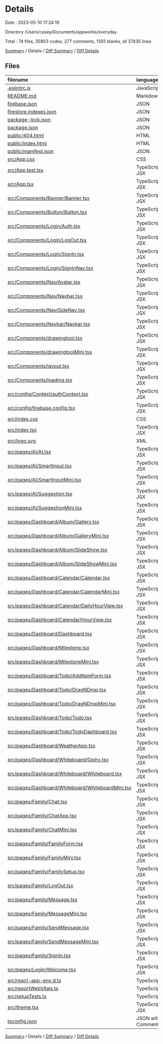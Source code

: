 # Details

Date : 2023-05-10 17:24:19

Directory /Users/casey/Documents/appworks/everyday

Total : 74 files,  35803 codes, 277 comments, 1355 blanks, all 37435 lines

[Summary](results.md) / Details / [Diff Summary](diff.md) / [Diff Details](diff-details.md)

## Files
| filename | language | code | comment | blank | total |
| :--- | :--- | ---: | ---: | ---: | ---: |
| [.eslintrc.js](/.eslintrc.js) | JavaScript | 24 | 0 | 1 | 25 |
| [README.md](/README.md) | Markdown | 26 | 0 | 21 | 47 |
| [firebase.json](/firebase.json) | JSON | 8 | 9 | 0 | 17 |
| [firestore.indexes.json](/firestore.indexes.json) | JSON | 4 | 0 | 1 | 5 |
| [package-lock.json](/package-lock.json) | JSON | 21,463 | 0 | 1 | 21,464 |
| [package.json](/package.json) | JSON | 101 | 0 | 1 | 102 |
| [public/404.html](/public/404.html) | HTML | 32 | 0 | 2 | 34 |
| [public/index.html](/public/index.html) | HTML | 37 | 0 | 2 | 39 |
| [public/manifest.json](/public/manifest.json) | JSON | 25 | 0 | 1 | 26 |
| [src/App.css](/src/App.css) | CSS | 33 | 0 | 6 | 39 |
| [src/App.test.tsx](/src/App.test.tsx) | TypeScript JSX | 8 | 0 | 2 | 10 |
| [src/App.tsx](/src/App.tsx) | TypeScript JSX | 27 | 0 | 4 | 31 |
| [src/Components/Banner/Banner.tsx](/src/Components/Banner/Banner.tsx) | TypeScript JSX | 35 | 0 | 5 | 40 |
| [src/Components/Button/Button.tsx](/src/Components/Button/Button.tsx) | TypeScript JSX | 209 | 0 | 12 | 221 |
| [src/Components/Login/Auth.tsx](/src/Components/Login/Auth.tsx) | TypeScript JSX | 129 | 0 | 14 | 143 |
| [src/Components/Login/LogOut.tsx](/src/Components/Login/LogOut.tsx) | TypeScript JSX | 29 | 0 | 4 | 33 |
| [src/Components/Login/SignIn.tsx](/src/Components/Login/SignIn.tsx) | TypeScript JSX | 40 | 0 | 4 | 44 |
| [src/Components/Login/SignInNav.tsx](/src/Components/Login/SignInNav.tsx) | TypeScript JSX | 40 | 0 | 4 | 44 |
| [src/Components/Nav/Avatar.tsx](/src/Components/Nav/Avatar.tsx) | TypeScript JSX | 22 | 0 | 3 | 25 |
| [src/Components/Nav/Navbar.tsx](/src/Components/Nav/Navbar.tsx) | TypeScript JSX | 210 | 1 | 17 | 228 |
| [src/Components/Nav/SideNav.tsx](/src/Components/Nav/SideNav.tsx) | TypeScript JSX | 190 | 0 | 14 | 204 |
| [src/Components/Navbar/Navbar.tsx](/src/Components/Navbar/Navbar.tsx) | TypeScript JSX | 40 | 0 | 6 | 46 |
| [src/Components/drawingtool.tsx](/src/Components/drawingtool.tsx) | TypeScript JSX | 359 | 0 | 41 | 400 |
| [src/Components/drawingtoolMini.tsx](/src/Components/drawingtoolMini.tsx) | TypeScript JSX | 197 | 0 | 20 | 217 |
| [src/Components/layout.tsx](/src/Components/layout.tsx) | TypeScript JSX | 25 | 0 | 4 | 29 |
| [src/Components/loading.tsx](/src/Components/loading.tsx) | TypeScript JSX | 63 | 0 | 10 | 73 |
| [src/config/Context/authContext.tsx](/src/config/Context/authContext.tsx) | TypeScript JSX | 112 | 0 | 11 | 123 |
| [src/config/firebase.config.tsx](/src/config/firebase.config.tsx) | TypeScript JSX | 20 | 0 | 0 | 20 |
| [src/index.css](/src/index.css) | CSS | 29 | 0 | 7 | 36 |
| [src/index.tsx](/src/index.tsx) | TypeScript JSX | 42 | 0 | 2 | 44 |
| [src/logo.svg](/src/logo.svg) | XML | 1 | 0 | 0 | 1 |
| [src/pages/AI/AI.tsx](/src/pages/AI/AI.tsx) | TypeScript JSX | 74 | 0 | 6 | 80 |
| [src/pages/AI/SmartInput.tsx](/src/pages/AI/SmartInput.tsx) | TypeScript JSX | 554 | 0 | 61 | 615 |
| [src/pages/AI/SmartInputMini.tsx](/src/pages/AI/SmartInputMini.tsx) | TypeScript JSX | 327 | 0 | 29 | 356 |
| [src/pages/AI/Suggestion.tsx](/src/pages/AI/Suggestion.tsx) | TypeScript JSX | 379 | 0 | 35 | 414 |
| [src/pages/AI/SuggestionMini.tsx](/src/pages/AI/SuggestionMini.tsx) | TypeScript JSX | 169 | 0 | 14 | 183 |
| [src/pages/Dashboard/Album/Gallery.tsx](/src/pages/Dashboard/Album/Gallery.tsx) | TypeScript JSX | 803 | 0 | 73 | 876 |
| [src/pages/Dashboard/Album/GalleryMini.tsx](/src/pages/Dashboard/Album/GalleryMini.tsx) | TypeScript JSX | 428 | 2 | 73 | 503 |
| [src/pages/Dashboard/Album/SlideShow.tsx](/src/pages/Dashboard/Album/SlideShow.tsx) | TypeScript JSX | 144 | 0 | 16 | 160 |
| [src/pages/Dashboard/Album/SlideShowMini.tsx](/src/pages/Dashboard/Album/SlideShowMini.tsx) | TypeScript JSX | 64 | 0 | 9 | 73 |
| [src/pages/Dashboard/Calendar/Calendar.tsx](/src/pages/Dashboard/Calendar/Calendar.tsx) | TypeScript JSX | 1,575 | 16 | 103 | 1,694 |
| [src/pages/Dashboard/Calendar/CalendarMini.tsx](/src/pages/Dashboard/Calendar/CalendarMini.tsx) | TypeScript JSX | 512 | 0 | 47 | 559 |
| [src/pages/Dashboard/Calendar/DailyHourView.tsx](/src/pages/Dashboard/Calendar/DailyHourView.tsx) | TypeScript JSX | 233 | 0 | 40 | 273 |
| [src/pages/Dashboard/Calendar/HourView.tsx](/src/pages/Dashboard/Calendar/HourView.tsx) | TypeScript JSX | 218 | 0 | 47 | 265 |
| [src/pages/Dashboard/Dashboard.tsx](/src/pages/Dashboard/Dashboard.tsx) | TypeScript JSX | 480 | 0 | 31 | 511 |
| [src/pages/Dashboard/Milestone.tsx](/src/pages/Dashboard/Milestone.tsx) | TypeScript JSX | 719 | 202 | 43 | 964 |
| [src/pages/Dashboard/MilestoneMini.tsx](/src/pages/Dashboard/MilestoneMini.tsx) | TypeScript JSX | 319 | 0 | 30 | 349 |
| [src/pages/Dashboard/Todo/AddItemForm.tsx](/src/pages/Dashboard/Todo/AddItemForm.tsx) | TypeScript JSX | 167 | 0 | 21 | 188 |
| [src/pages/Dashboard/Todo/DragNDrop.tsx](/src/pages/Dashboard/Todo/DragNDrop.tsx) | TypeScript JSX | 880 | 10 | 76 | 966 |
| [src/pages/Dashboard/Todo/DragNDropMini.tsx](/src/pages/Dashboard/Todo/DragNDropMini.tsx) | TypeScript JSX | 149 | 0 | 23 | 172 |
| [src/pages/Dashboard/Todo/Todo.tsx](/src/pages/Dashboard/Todo/Todo.tsx) | TypeScript JSX | 291 | 0 | 33 | 324 |
| [src/pages/Dashboard/Todo/TodoDashboard.tsx](/src/pages/Dashboard/Todo/TodoDashboard.tsx) | TypeScript JSX | 203 | 0 | 18 | 221 |
| [src/pages/Dashboard/WeatherApp.tsx](/src/pages/Dashboard/WeatherApp.tsx) | TypeScript JSX | 72 | 0 | 11 | 83 |
| [src/pages/Dashboard/Whiteboard/Giphy.tsx](/src/pages/Dashboard/Whiteboard/Giphy.tsx) | TypeScript JSX | 50 | 0 | 9 | 59 |
| [src/pages/Dashboard/Whiteboard/Whiteboard.tsx](/src/pages/Dashboard/Whiteboard/Whiteboard.tsx) | TypeScript JSX | 598 | 0 | 42 | 640 |
| [src/pages/Dashboard/Whiteboard/WhiteboardMini.tsx](/src/pages/Dashboard/Whiteboard/WhiteboardMini.tsx) | TypeScript JSX | 197 | 0 | 15 | 212 |
| [src/pages/Family/Chat.tsx](/src/pages/Family/Chat.tsx) | TypeScript JSX | 135 | 0 | 14 | 149 |
| [src/pages/Family/ChatApp.tsx](/src/pages/Family/ChatApp.tsx) | TypeScript JSX | 38 | 0 | 4 | 42 |
| [src/pages/Family/ChatMini.tsx](/src/pages/Family/ChatMini.tsx) | TypeScript JSX | 106 | 0 | 15 | 121 |
| [src/pages/Family/FamilyForm.tsx](/src/pages/Family/FamilyForm.tsx) | TypeScript JSX | 1,182 | 32 | 76 | 1,290 |
| [src/pages/Family/FamilyMini.tsx](/src/pages/Family/FamilyMini.tsx) | TypeScript JSX | 245 | 0 | 22 | 267 |
| [src/pages/Family/FamilySetup.tsx](/src/pages/Family/FamilySetup.tsx) | TypeScript JSX | 10 | 0 | 2 | 12 |
| [src/pages/Family/LogOut.tsx](/src/pages/Family/LogOut.tsx) | TypeScript JSX | 15 | 0 | 5 | 20 |
| [src/pages/Family/Message.tsx](/src/pages/Family/Message.tsx) | TypeScript JSX | 142 | 0 | 17 | 159 |
| [src/pages/Family/MessageMini.tsx](/src/pages/Family/MessageMini.tsx) | TypeScript JSX | 146 | 0 | 20 | 166 |
| [src/pages/Family/SendMessage.tsx](/src/pages/Family/SendMessage.tsx) | TypeScript JSX | 115 | 0 | 10 | 125 |
| [src/pages/Family/SendMessageMini.tsx](/src/pages/Family/SendMessageMini.tsx) | TypeScript JSX | 144 | 0 | 12 | 156 |
| [src/pages/Family/SignIn.tsx](/src/pages/Family/SignIn.tsx) | TypeScript JSX | 18 | 0 | 5 | 23 |
| [src/pages/Login/Welcome.tsx](/src/pages/Login/Welcome.tsx) | TypeScript JSX | 248 | 0 | 19 | 267 |
| [src/react-app-env.d.ts](/src/react-app-env.d.ts) | TypeScript | 0 | 1 | 1 | 2 |
| [src/reportWebVitals.ts](/src/reportWebVitals.ts) | TypeScript | 13 | 0 | 3 | 16 |
| [src/setupTests.ts](/src/setupTests.ts) | TypeScript | 1 | 4 | 1 | 6 |
| [src/theme.tsx](/src/theme.tsx) | TypeScript JSX | 34 | 0 | 3 | 37 |
| [tsconfig.json](/tsconfig.json) | JSON with Comments | 26 | 0 | 1 | 27 |

[Summary](results.md) / Details / [Diff Summary](diff.md) / [Diff Details](diff-details.md)